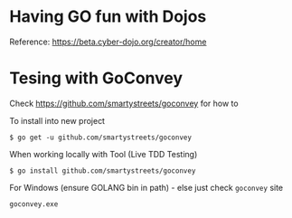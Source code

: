# Having GO fun with Dojos

Reference: https://beta.cyber-dojo.org/creator/home

# Tesing with GoConvey

Check https://github.com/smartystreets/goconvey for how to

To install into new project

```shell
$ go get -u github.com/smartystreets/goconvey
```

When working locally with Tool (Live TDD Testing)

```shell
$ go install github.com/smartystreets/goconvey
```

For Windows (ensure GOLANG bin in path) - else just check `goconvey` site

```shell
goconvey.exe
```


